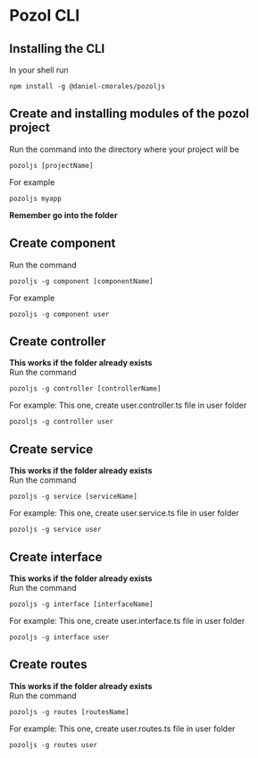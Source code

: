 # Pozol CLI

## Installing the CLI
In your shell run
```shell
npm install -g @daniel-cmorales/pozoljs
```

## Create and installing modules of the pozol project
Run the command into the directory where your project will be
```shell
pozoljs [projectName]
```
For example
```shell
pozoljs myapp
```

**Remember go into the folder**

## Create component
Run the command
```shell
pozoljs -g component [componentName]
```
For example
```shell
pozoljs -g component user
```

## Create controller
**This works if the folder already exists**
\
Run the command
```shell
pozoljs -g controller [controllerName]
```
For example: This one, create user.controller.ts file in user folder
```shell
pozoljs -g controller user
```

## Create service
**This works if the folder already exists**
\
Run the command
```shell
pozoljs -g service [serviceName]
```
For example: This one, create user.service.ts file in user folder
```shell
pozoljs -g service user
```

## Create interface
**This works if the folder already exists**
\
Run the command
```shell
pozoljs -g interface [interfaceName]
```
For example: This one, create user.interface.ts file in user folder
```shell
pozoljs -g interface user
```

## Create routes
**This works if the folder already exists**
\
Run the command
```shell
pozoljs -g routes [routesName]
```
For example: This one, create user.routes.ts file in user folder
```shell
pozoljs -g routes user
```